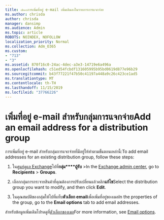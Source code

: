 ```yaml
---
title: ๗๑๓การเพิ่มที่อยู่ e-mail เพิ่มเติมลงในรายการการแจกจ่าย
ms.author: chrisda
author: chrisda
manager: dansimp
ms.audience: Admin
ms.topic: article
ROBOTS: NOINDEX, NOFOLLOW
localization_priority: Normal
ms.collection: Adm_O365
ms.custom:
- "713"
- "3"
ms.assetid: 870f16c0-24ac-4dec-a3e3-14719e6a496a
ms.openlocfilehash: c51ed54fcbdf131605995b95bd0619d877e96b29
ms.sourcegitcommit: b43f77221f47b50c41197a448a9c26c423ce1ad5
ms.translationtype: MT
ms.contentlocale: th-TH
ms.lasthandoff: 11/15/2019
ms.locfileid: "37766226"
---
```

# <a name="add-an-email-address-for-a-distribution-group"></a><span data-ttu-id="e3fa5-102">เพิ่มที่อยู่ e-mail สำหรับกลุ่มการแจกจ่าย</span><span class="sxs-lookup"><span data-stu-id="e3fa5-102">Add an email address for a distribution group</span></span>

<span data-ttu-id="e3fa5-103">การเพิ่มที่อยู่ e-mail สำหรับกลุ่มการแจกจ่ายที่มีอยู่ให้ทำตามขั้นตอนเหล่านี้:</span><span class="sxs-lookup"><span data-stu-id="e3fa5-103">To add email addresses for an existing distribution group, follow these steps:</span></span>

1. <span data-ttu-id="e3fa5-104">ใน[ศูนย์ดูแล Exchange](https://outlook.office365.com/ecp/)ไปที่**กลุ่ม\*\*\*\*ผู้รับ** \></span><span class="sxs-lookup"><span data-stu-id="e3fa5-104">In the [Exchange admin center](https://outlook.office365.com/ecp/), go to **Recipients** \> **Groups**.</span></span>

2. <span data-ttu-id="e3fa5-105">เลือกกลุ่มการกระจายสินค้าที่คุณต้องการปรับเปลี่ยนแล้วคลิก**แก้ไข**</span><span class="sxs-lookup"><span data-stu-id="e3fa5-105">Select the distribution group you want to modify, and then click **Edit**.</span></span>

3. <span data-ttu-id="e3fa5-106">ในคุณสมบัติของกลุ่มให้ไปที่แท็บ**ตัวเลือก email**เพื่อเพิ่มที่อยู่ของเมล</span><span class="sxs-lookup"><span data-stu-id="e3fa5-106">In the properties of the group, go to the **Email options** tab to add email addresses.</span></span> 

<span data-ttu-id="e3fa5-107">สำหรับข้อมูลเพิ่มเติมโปรดดูที่[ตัวเลือกของเมล](https://technet.microsoft.com/library/bb124513.aspx#emailoptions)</span><span class="sxs-lookup"><span data-stu-id="e3fa5-107">For more information, see [Email options](https://technet.microsoft.com/library/bb124513.aspx#emailoptions).</span></span>
